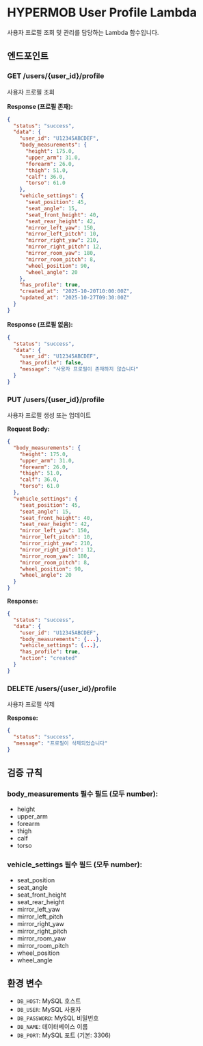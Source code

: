 # HYPERMOB User Profile Lambda

사용자 프로필 조회 및 관리를 담당하는 Lambda 함수입니다.

## 엔드포인트

### GET /users/{user_id}/profile
사용자 프로필 조회

**Response (프로필 존재):**
```json
{
  "status": "success",
  "data": {
    "user_id": "U12345ABCDEF",
    "body_measurements": {
      "height": 175.0,
      "upper_arm": 31.0,
      "forearm": 26.0,
      "thigh": 51.0,
      "calf": 36.0,
      "torso": 61.0
    },
    "vehicle_settings": {
      "seat_position": 45,
      "seat_angle": 15,
      "seat_front_height": 40,
      "seat_rear_height": 42,
      "mirror_left_yaw": 150,
      "mirror_left_pitch": 10,
      "mirror_right_yaw": 210,
      "mirror_right_pitch": 12,
      "mirror_room_yaw": 180,
      "mirror_room_pitch": 8,
      "wheel_position": 90,
      "wheel_angle": 20
    },
    "has_profile": true,
    "created_at": "2025-10-20T10:00:00Z",
    "updated_at": "2025-10-27T09:30:00Z"
  }
}
```

**Response (프로필 없음):**
```json
{
  "status": "success",
  "data": {
    "user_id": "U12345ABCDEF",
    "has_profile": false,
    "message": "사용자 프로필이 존재하지 않습니다"
  }
}
```

### PUT /users/{user_id}/profile
사용자 프로필 생성 또는 업데이트

**Request Body:**
```json
{
  "body_measurements": {
    "height": 175.0,
    "upper_arm": 31.0,
    "forearm": 26.0,
    "thigh": 51.0,
    "calf": 36.0,
    "torso": 61.0
  },
  "vehicle_settings": {
    "seat_position": 45,
    "seat_angle": 15,
    "seat_front_height": 40,
    "seat_rear_height": 42,
    "mirror_left_yaw": 150,
    "mirror_left_pitch": 10,
    "mirror_right_yaw": 210,
    "mirror_right_pitch": 12,
    "mirror_room_yaw": 180,
    "mirror_room_pitch": 8,
    "wheel_position": 90,
    "wheel_angle": 20
  }
}
```

**Response:**
```json
{
  "status": "success",
  "data": {
    "user_id": "U12345ABCDEF",
    "body_measurements": {...},
    "vehicle_settings": {...},
    "has_profile": true,
    "action": "created"
  }
}
```

### DELETE /users/{user_id}/profile
사용자 프로필 삭제

**Response:**
```json
{
  "status": "success",
  "message": "프로필이 삭제되었습니다"
}
```

## 검증 규칙

### body_measurements 필수 필드 (모두 number):
- height
- upper_arm
- forearm
- thigh
- calf
- torso

### vehicle_settings 필수 필드 (모두 number):
- seat_position
- seat_angle
- seat_front_height
- seat_rear_height
- mirror_left_yaw
- mirror_left_pitch
- mirror_right_yaw
- mirror_right_pitch
- mirror_room_yaw
- mirror_room_pitch
- wheel_position
- wheel_angle

## 환경 변수

- `DB_HOST`: MySQL 호스트
- `DB_USER`: MySQL 사용자
- `DB_PASSWORD`: MySQL 비밀번호
- `DB_NAME`: 데이터베이스 이름
- `DB_PORT`: MySQL 포트 (기본: 3306)
